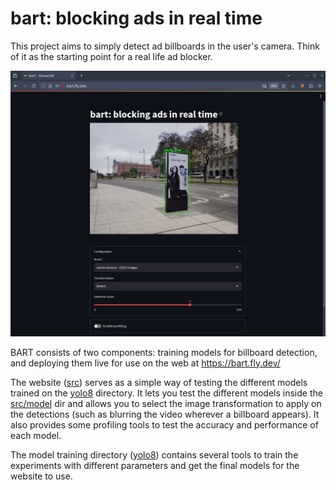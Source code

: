 # bart: blocking ads in real time

This project aims to simply detect ad billboards in the user's camera. Think of it as the starting point for a real life ad blocker.

![](./docs/img/desktop.png)

<!-- When repo is public, replace image with:
<p align="center">
<img width="70%" src="https://raw.githubusercontent.com/bart-ai/bart/master/docs/img/desktop.png">
</p>
-->

BART consists of two components: training models for billboard detection, and deploying them live for use on the web at https://bart.fly.dev/

<!-- Add when repo is public: <img align="right" width="15%" src="https://raw.githubusercontent.com/bart-ai/bart/master/docs/img/logo-rounded.png"> -->

The website ([src](./src/)) serves as a simple way of testing the different models trained on the [yolo8](./yolo8/) directory. It lets you test the different models inside the [src/model](./src/model) dir and allows you to select the image transformation to apply on the detections (such as blurring the video wherever a billboard appears). It also provides some profiling tools to test the accuracy and performance of each model.

The model training directory ([yolo8](./yolo8)) contains several tools to train the experiments with different parameters and get the final models for the website to use.
